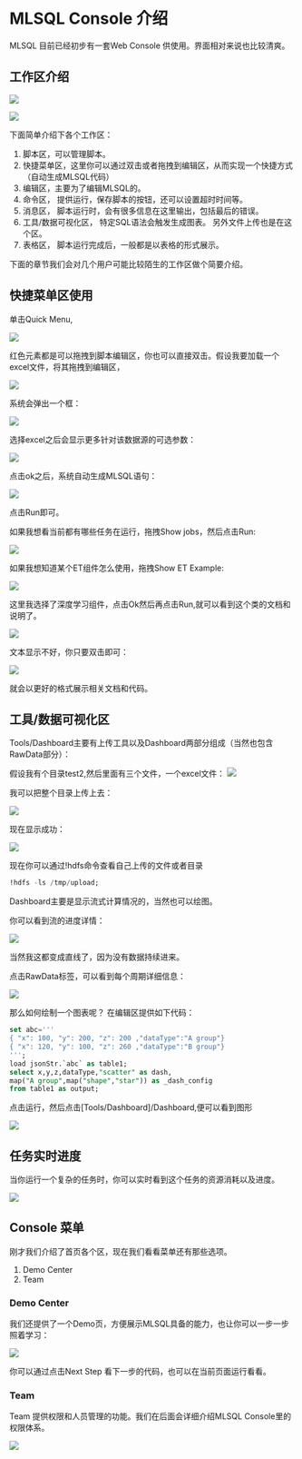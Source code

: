 # MLSQL Console 介绍

MLSQL 目前已经初步有一套Web Console 供使用。界面相对来说也比较清爽。

## 工作区介绍 

![](http://docs.mlsql.tech/upload_images/upload_images/1063603-ad4b2e91807adf66.png?imageMogr2/auto-orient/strip%7CimageView2/2/w/1000)


![](http://docs.mlsql.tech/upload_images/upload_images/1063603-906e3cbed89a5828.png?imageMogr2/auto-orient/strip%7CimageView2/2/w/1000)

下面简单介绍下各个工作区：

1. 脚本区，可以管理脚本。
2. 快捷菜单区，这里你可以通过双击或者拖拽到编辑区，从而实现一个快捷方式（自动生成MLSQL代码）
3. 编辑区，主要为了编辑MLSQL的。
4. 命令区， 提供运行，保存脚本的按钮，还可以设置超时时间等。
5. 消息区， 脚本运行时，会有很多信息在这里输出，包括最后的错误。
6. 工具/数据可视化区， 特定SQL语法会触发生成图表。 另外文件上传也是在这个区。
7. 表格区， 脚本运行完成后，一般都是以表格的形式展示。   

下面的章节我们会对几个用户可能比较陌生的工作区做个简要介绍。

## 快捷菜单区使用

单击Quick Menu,

![](https://upload-images.jianshu.io/upload_images/1063603-0d31b1725883e423.png?imageMogr2/auto-orient/strip%7CimageView2/2/w/1240)

红色元素都是可以拖拽到脚本编辑区，你也可以直接双击。假设我要加载一个excel文件，将其拖拽到编辑区，

![](http://docs.mlsql.tech/upload_images/1063603-ccff1f8bd6cb37b4.png?imageMogr2/auto-orient/strip%7CimageView2/2/w/1240)

系统会弹出一个框：

![](http://docs.mlsql.tech/upload_images/1063603-8324618426d5c156.png?imageMogr2/auto-orient/strip%7CimageView2/2/w/1240)

选择excel之后会显示更多针对该数据源的可选参数：

![](http://docs.mlsql.tech/upload_images/1063603-c5b87548a5444ad7.png?imageMogr2/auto-orient/strip%7CimageView2/2/w/1240)

点击ok之后，系统自动生成MLSQL语句：

![](http://docs.mlsql.tech/upload_images/1063603-246c40cb941abfa0.png?imageMogr2/auto-orient/strip%7CimageView2/2/w/1240)

点击Run即可。

如果我想看当前都有哪些任务在运行，拖拽Show jobs，然后点击Run:

![](http://docs.mlsql.tech/upload_images/1063603-acd76c5b8da1511d.png?imageMogr2/auto-orient/strip%7CimageView2/2/w/1240)

如果我想知道某个ET组件怎么使用，拖拽Show ET Example:

![](http://docs.mlsql.tech/upload_images/1063603-1c2ffa5923260877.png?imageMogr2/auto-orient/strip%7CimageView2/2/w/1240)

这里我选择了深度学习组件，点击Ok然后再点击Run,就可以看到这个类的文档和说明了。

![](http://docs.mlsql.tech/upload_images/1063603-52599f8ab926a79d.png?imageMogr2/auto-orient/strip%7CimageView2/2/w/1240)

文本显示不好，你只要双击即可：

![](http://docs.mlsql.tech/upload_images/1063603-8b7c164529b8388b.png?imageMogr2/auto-orient/strip%7CimageView2/2/w/1240)

就会以更好的格式展示相关文档和代码。

## 工具/数据可视化区
 
Tools/Dashboard主要有上传工具以及Dashboard两部分组成（当然也包含RawData部分）：

假设我有个目录test2,然后里面有三个文件，一个excel文件：
![](http://docs.mlsql.tech/upload_images/1063603-1842a50a8de64cb1.png?imageMogr2/auto-orient/strip%7CimageView2/2/w/1240)

我可以把整个目录上传上去：


![](http://docs.mlsql.tech/upload_images/1063603-9a808c7f48e4f138.png?imageMogr2/auto-orient/strip%7CimageView2/2/w/1240)

现在显示成功：

![](http://docs.mlsql.tech/upload_images/1063603-99cbf670ac2f1dd9.png?imageMogr2/auto-orient/strip%7CimageView2/2/w/1240)

现在你可以通过!hdfs命令查看自己上传的文件或者目录 

```sql
!hdfs -ls /tmp/upload; 
```

Dashboard主要是显示流式计算情况的，当然也可以绘图。

你可以看到流的进度详情：

![](http://docs.mlsql.tech/upload_images/1063603-cf860cef9ad74fc5.png?imageMogr2/auto-orient/strip%7CimageView2/2/w/1240)

当然我这都变成直线了，因为没有数据持续进来。

点击RawData标签，可以看到每个周期详细信息：

![](http://docs.mlsql.tech/upload_images/1063603-a6a993c6850290b4.png?imageMogr2/auto-orient/strip%7CimageView2/2/w/1240)

那么如何绘制一个图表呢？  在编辑区提供如下代码：

```sql
set abc='''
{ "x": 100, "y": 200, "z": 200 ,"dataType":"A group"}
{ "x": 120, "y": 100, "z": 260 ,"dataType":"B group"}
''';
load jsonStr.`abc` as table1;
select x,y,z,dataType,"scatter" as dash,
map("A group",map("shape","star")) as _dash_config 
from table1 as output;
```

点击运行，然后点击[Tools/Dashboard]/Dashboard,便可以看到图形

![](http://docs.mlsql.tech/upload_images/WX20190819-180034.png)

## 任务实时进度

当你运行一个复杂的任务时，你可以实时看到这个任务的资源消耗以及进度。

![](http://docs.mlsql.tech/upload_images/1063603-086e68544b74df9a.png?imageMogr2/auto-orient/strip%7CimageView2/2/w/1240)


## Console 菜单

刚才我们介绍了首页各个区，现在我们看看菜单还有那些选项。

1. Demo Center  
2. Team


### Demo Center 

我们还提供了一个Demo页，方便展示MLSQL具备的能力，也让你可以一步一步照着学习：

![](http://docs.mlsql.tech/upload_images/1063603-d4453efa16e124b0.png?imageMogr2/auto-orient/strip%7CimageView2/2/w/1240)

你可以通过点击Next Step 看下一步的代码，也可以在当前页面运行看看。

### Team

Team 提供权限和人员管理的功能。我们在后面会详细介绍MLSQL Console里的权限体系。

![](http://docs.mlsql.tech/upload_images/WX20190819-180413.png)






